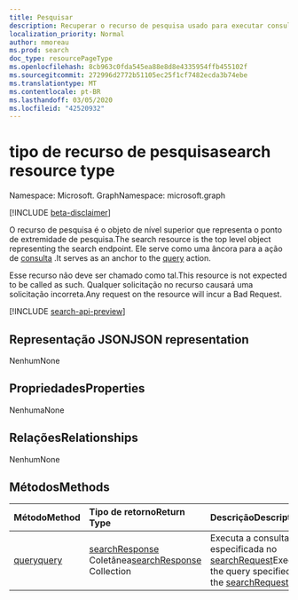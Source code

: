 ```yaml
---
title: Pesquisar
description: Recuperar o recurso de pesquisa usado para executar consultas
localization_priority: Normal
author: nmoreau
ms.prod: search
doc_type: resourcePageType
ms.openlocfilehash: 8cb963c0fda545ea88e8d8e4335954ffb455102f
ms.sourcegitcommit: 272996d2772b51105ec25f1cf7482ecda3b74ebe
ms.translationtype: MT
ms.contentlocale: pt-BR
ms.lasthandoff: 03/05/2020
ms.locfileid: "42520932"
---
```

# <a name="search-resource-type"></a><span data-ttu-id="08352-103">tipo de recurso de pesquisa</span><span class="sxs-lookup"><span data-stu-id="08352-103">search resource type</span></span>

<span data-ttu-id="08352-104">Namespace: Microsoft. Graph</span><span class="sxs-lookup"><span data-stu-id="08352-104">Namespace: microsoft.graph</span></span>

[!INCLUDE [beta-disclaimer](../../includes/beta-disclaimer.md)]

<span data-ttu-id="08352-105">O recurso de pesquisa é o objeto de nível superior que representa o ponto de extremidade de pesquisa.</span><span class="sxs-lookup"><span data-stu-id="08352-105">The search resource is the top level object representing the search endpoint.</span></span> <span data-ttu-id="08352-106">Ele serve como uma âncora para a ação de [consulta](../api/search-query.md) .</span><span class="sxs-lookup"><span data-stu-id="08352-106">It serves as an anchor to the [query](../api/search-query.md) action.</span></span>

<span data-ttu-id="08352-107">Esse recurso não deve ser chamado como tal.</span><span class="sxs-lookup"><span data-stu-id="08352-107">This resource is not expected to be called as such.</span></span> <span data-ttu-id="08352-108">Qualquer solicitação no recurso causará uma solicitação incorreta.</span><span class="sxs-lookup"><span data-stu-id="08352-108">Any request on the resource will incur a Bad Request.</span></span>

[!INCLUDE [search-api-preview](../../includes/search-api-preview-signup.md)]

## <a name="json-representation"></a><span data-ttu-id="08352-109">Representação JSON</span><span class="sxs-lookup"><span data-stu-id="08352-109">JSON representation</span></span>

<span data-ttu-id="08352-110">Nenhum</span><span class="sxs-lookup"><span data-stu-id="08352-110">None</span></span>

## <a name="properties"></a><span data-ttu-id="08352-111">Propriedades</span><span class="sxs-lookup"><span data-stu-id="08352-111">Properties</span></span>

<span data-ttu-id="08352-112">Nenhuma</span><span class="sxs-lookup"><span data-stu-id="08352-112">None</span></span>

## <a name="relationships"></a><span data-ttu-id="08352-113">Relações</span><span class="sxs-lookup"><span data-stu-id="08352-113">Relationships</span></span>

<span data-ttu-id="08352-114">Nenhum</span><span class="sxs-lookup"><span data-stu-id="08352-114">None</span></span>

## <a name="methods"></a><span data-ttu-id="08352-115">Métodos</span><span class="sxs-lookup"><span data-stu-id="08352-115">Methods</span></span>

| <span data-ttu-id="08352-116">Método</span><span class="sxs-lookup"><span data-stu-id="08352-116">Method</span></span>       | <span data-ttu-id="08352-117">Tipo de retorno</span><span class="sxs-lookup"><span data-stu-id="08352-117">Return Type</span></span> | <span data-ttu-id="08352-118">Descrição</span><span class="sxs-lookup"><span data-stu-id="08352-118">Description</span></span> |
|:-------------|:------------|:------------|
| [<span data-ttu-id="08352-119">query</span><span class="sxs-lookup"><span data-stu-id="08352-119">query</span></span>](../api/search-query.md) | <span data-ttu-id="08352-120">[searchResponse](searchresponse.md) Coletânea</span><span class="sxs-lookup"><span data-stu-id="08352-120">[searchResponse](searchresponse.md) Collection</span></span>| <span data-ttu-id="08352-121">Executa a consulta especificada no [searchRequest](../resources/searchrequest.md)</span><span class="sxs-lookup"><span data-stu-id="08352-121">Executes the query specified in the [searchRequest](../resources/searchrequest.md)</span></span> |

<!-- uuid: 16cd6b66-4b1a-43a1-adaf-3a886856ed98
2019-02-04 14:57:30 UTC -->
<!-- {
  "type": "#page.annotation",
  "description": "Get search",
  "keywords": "",
  "section": "documentation",
  "tocPath": ""
}-->
